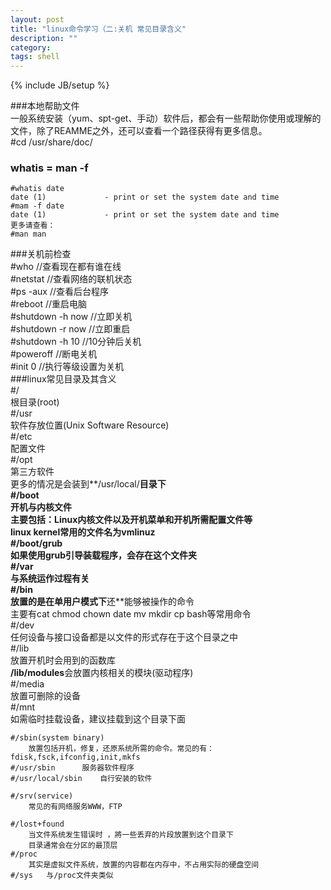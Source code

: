 ```yaml
---
layout: post
title: "linux命令学习（二:关机 常见目录含义"
description: ""
category: 
tags: shell
---
```

{% include JB/setup %}


###本地帮助文件  
一般系统安装（yum、spt-get、手动）软件后，都会有一些帮助你使用或理解的文件，除了REAMME之外，还可以查看一个路径获得有更多信息。  
	#cd /usr/share/doc/  
### whatis = man -f  
	#whatis date  
	date (1)             - print or set the system date and time  
	#mam -f date  
	date (1)             - print or set the system date and time  
	更多请查看：  
	#man man  
###关机前检查  
	#who      //查看现在都有谁在线  
	#netstat  //查看网络的联机状态  
	#ps -aux  //查看后台程序  
	#reboot   //重启电脑  
	#shutdown -h now //立即关机  
	#shutdown -r now //立即重启  
	#shutdown -h 10  //10分钟后关机  
	#poweroff	        //断电关机  
	#init 0          //执行等级设置为关机  
###linux常见目录及其含义  
	#/  
		根目录(root)  
	#/usr  
		软件存放位置(Unix Software Resource)  
	#/etc  
		配置文件  
	#/opt  
		第三方软件  
		更多的情况是会装到**/usr/local/**目录下  
	#/boot  
		开机与内核文件  
		主要包括：Linux内核文件以及开机菜单和开机所需配置文件等  
		linux kernel常用的文件名为vmlinuz  
	#/boot/grub  
		如果使用grub引导装载程序，会存在这个文件夹  
	#/var  
		与系统运作过程有关  
	#/bin  
		放置的是在单用户模式下**还**能够被操作的命令  
		主要有cat chmod chown date mv mkdir cp bash等常用命令   
	#/dev  
		任何设备与接口设备都是以文件的形式存在于这个目录之中  
	#/lib  
		放置开机时会用到的函数库  
		**/lib/modules**会放置内核相关的模块(驱动程序)  
	#/media  
		放置可删除的设备  
	#/mnt  
		如需临时挂载设备，建议挂载到这个目录下面  

	#/sbin(system binary)  
		放置包括开机，修复，还原系统所需的命令。常见的有：fdisk,fsck,ifconfig,init,mkfs  
	#/usr/sbin  	服务器软件程序  
	#/usr/local/sbin  	自行安装的软件  
	
	#/srv(service)  
		常见的有网络服务WWW，FTP  
	
	#/lost+found  
		当文件系统发生错误时 ，將一些丢弃的片段放置到这个目录下  
		目录通常会在分区的最顶层  
	#/proc  
		其实是虚拟文件系统，放置的内容都在内存中，不占用实际的硬盘空间  
	#/sys  	与/proc文件夹类似  



